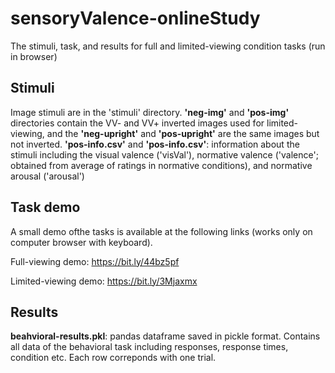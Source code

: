 # sensoryValence-onlineStudy


The stimuli, task, and results for full and limited-viewing condition tasks (run in browser) 

## Stimuli
Image stimuli are in the 'stimuli' directory.
**'neg-img'** and **'pos-img'** directories contain the VV- and VV+ inverted images used for limited-viewing, and the **'neg-upright'** and **'pos-upright'** are the same images but not inverted.
**'pos-info.csv'** and **'pos-info.csv'**: information about the stimuli including  the visual valence ('visVal'), normative valence ('valence'; obtained from average of ratings in normative conditions), and normative arousal ('arousal')

## Task demo

A small demo ofthe tasks is available at the following links (works only on computer browser with keyboard).

Full-viewing demo: https://bit.ly/44bz5pf

Limited-viewing demo: https://bit.ly/3Mjaxmx



## Results
**beahvioral-results.pkl**: pandas dataframe saved in pickle format. Contains all data of the behavioral task including responses, response times, condition etc. Each row correponds with one trial.


